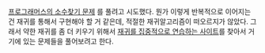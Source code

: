 [프로그래머스의 소수찾기 문제](https://programmers.co.kr/learn/courses/30/lessons/42839) 를 풀려고 시도했다.
뭔가 이렇게 반복적으로 이어지는 건 재귀를 통해서 구현해야 할 거 같은데, 적절한 재귀알고리즘이 떠오르지가 않았다.
그래서 약한 재귀를 좀 더 키우기 위해서 [재귀를 집중적으로 연습하는 사이트](https://www.w3resource.com/javascript-exercises/javascript-recursion-functions-exercises.php)를 찾아서 거기에 있는 문제들을 풀어보려고 한다. 